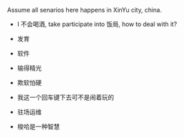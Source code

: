 Assume all senarios here happens in XinYu city, china.


- I 不会喝酒, take participate into 饭局, how to deal with it?


- 发育
- 软件
- 输得精光
- 欺软怕硬 
- 我这一个回车键下去可不是闹着玩的


- 驻场运维
- 梭哈是一种智慧
